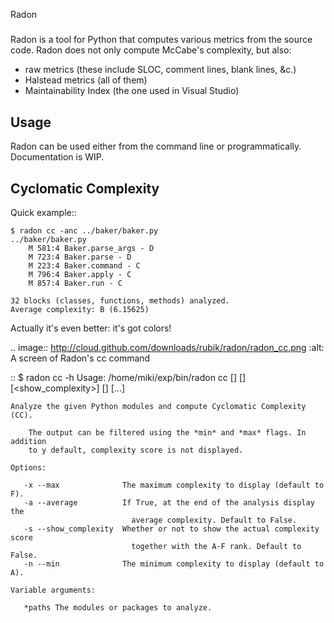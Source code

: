 Radon
#####

Radon is a tool for Python that computes various metrics from the source code.
Radon does not only compute McCabe's complexity, but also:

* raw metrics (these include SLOC, comment lines, blank lines, &c.)
* Halstead metrics (all of them)
* Maintainability Index (the one used in Visual Studio)

Usage
-----

Radon can be used either from the command line or programmatically.
Documentation is WIP.

Cyclomatic Complexity
---------------------

Quick example::

    $ radon cc -anc ../baker/baker.py
    ../baker/baker.py
        M 581:4 Baker.parse_args - D
        M 723:4 Baker.parse - D
        M 223:4 Baker.command - C
        M 796:4 Baker.apply - C
        M 857:4 Baker.run - C

    32 blocks (classes, functions, methods) analyzed.
    Average complexity: B (6.15625)

Actually it's even better: it's got colors!

.. image:: http://cloud.github.com/downloads/rubik/radon/radon_cc.png
    :alt: A screen of Radon's cc command


::
    $ radon cc -h
    Usage: /home/miki/exp/bin/radon cc [<min>] [<max>] [<show_complexity>] [<average>] [<paths>...]

    Analyze the given Python modules and compute Cyclomatic Complexity (CC).

        The output can be filtered using the *min* and *max* flags. In addition
        to y default, complexity score is not displayed.

    Options:

       -x --max              The maximum complexity to display (default to F).
       -a --average          If True, at the end of the analysis display the
                               average complexity. Default to False.
       -s --show_complexity  Whether or not to show the actual complexity score
                               together with the A-F rank. Default to False.
       -n --min              The minimum complexity to display (default to A).

    Variable arguments:

       *paths The modules or packages to analyze.
